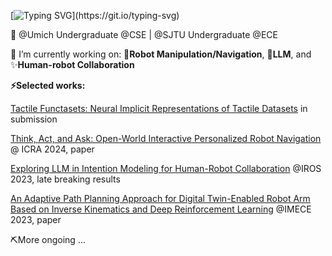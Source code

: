 [![Typing SVG](https://readme-typing-svg.demolab.com?font=Fira+Code&pause=1000&color=586AF7&background=FFFFFF00&random=false&width=435&lines=Hi%F0%9F%91%8B%2C+My+name+is+Sikai+(Skevin)+Li!;Welcome+to+my+github+profile!)](https://git.io/typing-svg)

🏫 @Umich Undergraduate @CSE | @SJTU Undergraduate @ECE

🔭 I’m currently working on: 🤖**Robot Manipulation/Navigation**, 🌱**LLM**, and ✨**Human-robot Collaboration**

**⚡Selected works:**

[Tactile Functasets: Neural Implicit Representations of Tactile Datasets](https://arxiv.org/abs/2409.14592) in submission

[Think, Act, and Ask: Open-World Interactive Personalized Robot Navigation](https://arxiv.org/abs/2310.07968) @ ICRA 2024, paper

<ins>Exploring LLM in Intention Modeling for Human-Robot Collaboration</ins> @IROS 2023, late breaking results

<ins>An Adaptive Path Planning Approach for Digital Twin-Enabled Robot Arm Based on Inverse Kinematics and Deep Reinforcement Learning</ins> @IMECE 2023, paper

⛏️More ongoing ...

<!--
**Skevinci/Skevinci** is a ✨ _special_ ✨ repository because its `README.md` (this file) appears on your GitHub profile.

Here are some ideas to get you started:

- 🔭 I’m currently working on ...
- 🌱 I’m currently learning ...
- 👯 I’m looking to collaborate on ...
- 🤔 I’m looking for help with ...
- 💬 Ask me about ...
- 📫 How to reach me: ...
- 😄 Pronouns: ...
- ⚡ Fun fact: ...
-->
